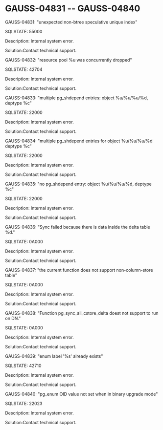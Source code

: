 # GAUSS-04831 -- GAUSS-04840<a name="EN-US_TOPIC_0302073176"></a>

GAUSS-04831: "unexpected non-btree speculative unique index"

SQLSTATE: 55000

Description: Internal system error.

Solution:Contact technical support.

GAUSS-04832: "resource pool %u was concurrently dropped"

SQLSTATE: 42704

Description: Internal system error.

Solution:Contact technical support.

GAUSS-04833: "multiple pg\_shdepend entries: object %u/%u/%u/%d, deptype %c"

SQLSTATE: 22000

Description: Internal system error.

Solution:Contact technical support.

GAUSS-04834: "multiple pg\_shdepend entries for object %u/%u/%u/%d deptype %c"

SQLSTATE: 22000

Description: Internal system error.

Solution:Contact technical support.

GAUSS-04835: "no pg\_shdepend entry: object %u/%u/%u/%d, deptype %c"

SQLSTATE: 22000

Description: Internal system error.

Solution:Contact technical support.

GAUSS-04836: "Sync failed because there is data inside the delta table %d."

SQLSTATE: 0A000

Description: Internal system error.

Solution:Contact technical support.

GAUSS-04837: "the current function does not support non-column-store table"

SQLSTATE: 0A000

Description: Internal system error.

Solution:Contact technical support.

GAUSS-04838: "Function pg\_sync\_all\_cstore\_delta doest not support to run on DN."

SQLSTATE: 0A000

Description: Internal system error.

Solution:Contact technical support.

GAUSS-04839: "enum label '%s' already exists"

SQLSTATE: 42710

Description: Internal system error.

Solution:Contact technical support.

GAUSS-04840: "pg\_enum OID value not set when in binary upgrade mode"

SQLSTATE: 22023

Description: Internal system error.

Solution:Contact technical support.

